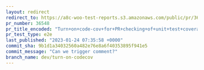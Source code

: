 ```yaml
---
layout: redirect
redirect_to: https://a8c-woo-test-reports.s3.amazonaws.com/public/pr/36548/e2e/index.html
pr_number: 36548
pr_title_encoded: "Turn+on+code-cov+for+PR+checking+of+unit+test+coverage"
pr_test_type: e2e
last_published: "2023-01-24 07:35:58 +0000"
commit_sha: 9b1d1a34032560a482e76e8a6f40353895f941e5
commit_message: "Can we trigger comment?"
branch_name: dev/turn-on-codecov
---
```

